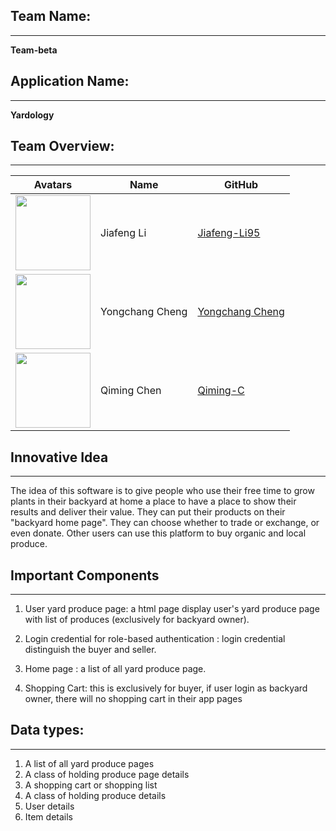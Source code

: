 ## **Team Name:** 
---

**Team-beta**

## **Application Name:**  
---

**Yardology**

## **Team Overview**: 
----

| Avatars | Name | GitHub |
| ------------- | ------------- | ------------- |
| <img src="https://avatars.githubusercontent.com/u/70599965?v=4" width="120" height="120" /> | Jiafeng Li        | [Jiafeng-Li95](https://github.com/Jiafeng-Li95) |
| <img src="https://avatars.githubusercontent.com/u/78445070?v=4" width="120" height="120" /> | Yongchang Cheng | [Yongchang Cheng](https://github.com/yongchangcheng) |
| <img src="https://avatars.githubusercontent.com/u/49624964?v=4" width="120" height="120" /> | Qiming Chen | [Qiming-C](https://github.com/Qiming-C) |



## Innovative Idea
---

The idea of this software is to give people who use their free time to grow plants in their backyard at home a place to have a place to show their results and deliver their value. They can put their products on their "backyard home page". They can choose whether to trade or exchange, or even donate. Other users can use this platform to buy organic and local produce.

## Important Components
---

1. User yard produce page: a html page display user's yard produce page with list of produces (exclusively for backyard owner).

2. Login credential for role-based authentication : login credential distinguish the buyer and seller.
3. Home page : a list of all yard produce page.
4. Shopping Cart: this is exclusively for buyer, if user login as backyard owner, there will no shopping cart in their app pages

## Data types:
---

1. A list of all yard produce pages
2. A class of holding produce page details
3. A shopping cart or shopping list 
4. A class of holding produce details
5. User details
6. Item details



